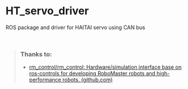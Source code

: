 # HT_servo_driver
ROS package and driver for HAITAI servo using CAN bus

&nbsp;
> ### **Thanks to:**
>
> * [rm_control/rm_control: Hardware/simulation interface base on ros-controls for developing RoboMaster robots and high-performance robots. (github.com)](https://github.com/rm-controls/rm_control)
>